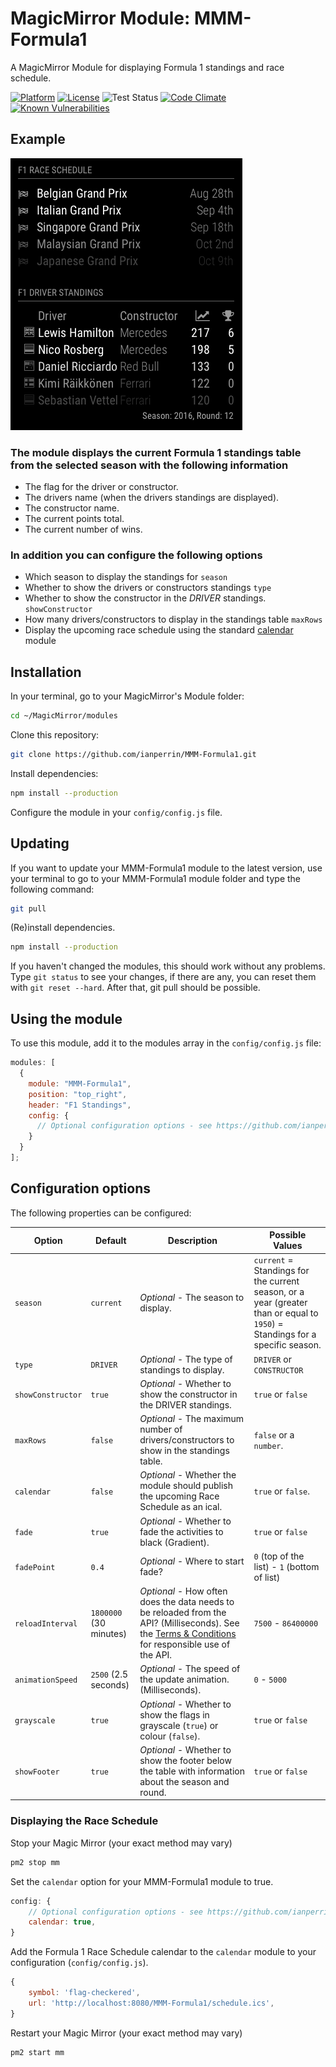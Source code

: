 # MagicMirror Module: MMM-Formula1

A MagicMirror Module for displaying Formula 1 standings and race schedule.

[![Platform](https://img.shields.io/badge/platform-MagicMirror-informational)](https://MagicMirror.builders)
[![License](https://img.shields.io/badge/license-MIT-informational)](https://raw.githubusercontent.com/ianperrin/MMM-Formula1/master/LICENSE)
![Test Status](https://github.com/ianperrin/MMM-Formula1/actions/workflows/node.js.yml/badge.svg)
[![Code Climate](https://codeclimate.com/github/ianperrin/MMM-Formula1/badges/gpa.svg)](https://codeclimate.com/github/ianperrin/MMM-Formula1)
[![Known Vulnerabilities](https://snyk.io/test/github/ianperrin/MMM-Formula1/badge.svg)](https://snyk.io/test/github/ianperrin/MMM-Formula1)

## Example

![Example screenshot](.github/example.png)

### The module displays the current Formula 1 standings table from the selected season with the following information

- The flag for the driver or constructor.
- The drivers name (when the drivers standings are displayed).
- The constructor name.
- The current points total.
- The current number of wins.

### In addition you can configure the following options

- Which season to display the standings for `season`
- Whether to show the drivers or constructors standings `type`
- Whether to show the constructor in the _DRIVER_ standings. `showConstructor`
- How many drivers/constructors to display in the standings table `maxRows`
- Display the upcoming race schedule using the standard [calendar](https://docs.magicmirror.builders/modules/calendar.html) module

## Installation

In your terminal, go to your MagicMirror's Module folder:

```bash
cd ~/MagicMirror/modules
```

Clone this repository:

```bash
git clone https://github.com/ianperrin/MMM-Formula1.git
```

Install dependencies:

```bash
npm install --production
```

Configure the module in your `config/config.js` file.

## Updating

If you want to update your MMM-Formula1 module to the latest version, use your terminal to go to your MMM-Formula1 module folder and type the following command:

```bash
git pull
```

(Re)install dependencies.

```bash
npm install --production
```

If you haven't changed the modules, this should work without any problems.
Type `git status` to see your changes, if there are any, you can reset them with `git reset --hard`. After that, git pull should be possible.

## Using the module

To use this module, add it to the modules array in the `config/config.js` file:

```javascript
modules: [
  {
    module: "MMM-Formula1",
    position: "top_right",
    header: "F1 Standings",
    config: {
      // Optional configuration options - see https://github.com/ianperrin/MMM-Formula1#configuration-options
    }
  }
];
```

## Configuration options

The following properties can be configured:

| **Option**        | **Default**            | **Description**                                                                                                                                                                    | **Possible Values**                                                                                                          |
| ----------------- | ---------------------- | ---------------------------------------------------------------------------------------------------------------------------------------------------------------------------------- | ---------------------------------------------------------------------------------------------------------------------------- |
| `season`          | `current`              | _Optional_ - The season to display.                                                                                                                                                | `current` = Standings for the current season, or a year (greater than or equal to `1950`) = Standings for a specific season. |
| `type`            | `DRIVER`               | _Optional_ - The type of standings to display.                                                                                                                                     | `DRIVER` or `CONSTRUCTOR`                                                                                                    |
| `showConstructor` | `true`                 | _Optional_ - Whether to show the constructor in the DRIVER standings.                                                                                                              | `true` or `false`                                                                                                            |
| `maxRows`         | `false`                | _Optional_ - The maximum number of drivers/constructors to show in the standings table.                                                                                            | `false` or a `number`.                                                                                                       |
| `calendar`        | `false`                | _Optional_ - Whether the module should publish the upcoming Race Schedule as an ical.                                                                                              | `true` or `false`.                                                                                                           |
| `fade`            | `true`                 | _Optional_ - Whether to fade the activities to black (Gradient).                                                                                                                   | `true` or `false`                                                                                                            |
| `fadePoint`       | `0.4`                  | _Optional_ - Where to start fade?                                                                                                                                                  | `0` (top of the list) - `1` (bottom of list)                                                                                 |
| `reloadInterval`  | `1800000` (30 minutes) | _Optional_ - How often does the data needs to be reloaded from the API? (Milliseconds). See the [Terms & Conditions](http://ergast.com/mrd/terms/) for responsible use of the API. | `7500` - `86400000`                                                                                                          |
| `animationSpeed`  | `2500` (2.5 seconds)   | _Optional_ - The speed of the update animation. (Milliseconds).                                                                                                                    | `0` - `5000`                                                                                                                 |
| `grayscale`       | `true`                 | _Optional_ - Whether to show the flags in grayscale (`true`) or colour (`false`).                                                                                                  | `true` or `false`                                                                                                            |
| `showFooter`      | `true`                 | _Optional_ - Whether to show the footer below the table with information about the season and round.                                                                               | `true` or `false`                                                                                                            |

### Displaying the Race Schedule

Stop your Magic Mirror (your exact method may vary)

```bash
pm2 stop mm
```

Set the `calendar` option for your MMM-Formula1 module to true.

```javascript
config: {
    // Optional configuration options - see https://github.com/ianperrin/MMM-Formula1#configuration-options
    calendar: true,
}
```

Add the Formula 1 Race Schedule calendar to the `calendar` module to your configuration (`config/config.js`).

```javascript
{
    symbol: 'flag-checkered',
    url: 'http://localhost:8080/MMM-Formula1/schedule.ics',
}
```

Restart your Magic Mirror (your exact method may vary)

```bash
pm2 start mm
```
